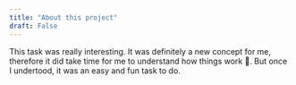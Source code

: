 ```yaml
---
title: "About this project"
draft: False
---
```


This task was really interesting. It was definitely a new concept for me, therefore it did take time for me to understand how things work :smiling_face_with_tear:. But once I undertood, it was an easy and fun task to do. 